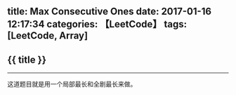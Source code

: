 title: Max Consecutive Ones
date: 2017-01-16 12:17:34
categories: 【LeetCode】
tags: [LeetCode, Array]
---
## {{ title }} ##

---

这道题目就是用一个局部最长和全剧最长来做。